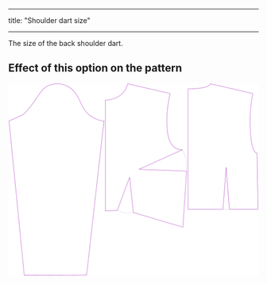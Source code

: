 - - -
title: "Shoulder dart size"
- - -

The size of the back shoulder dart.

## Effect of this option on the pattern

![This image shows the effect of this option by superimposing several variants that have a different value for this option](breanna_shoulderdartsize_sample.svg "Effect of this option on the pattern")
